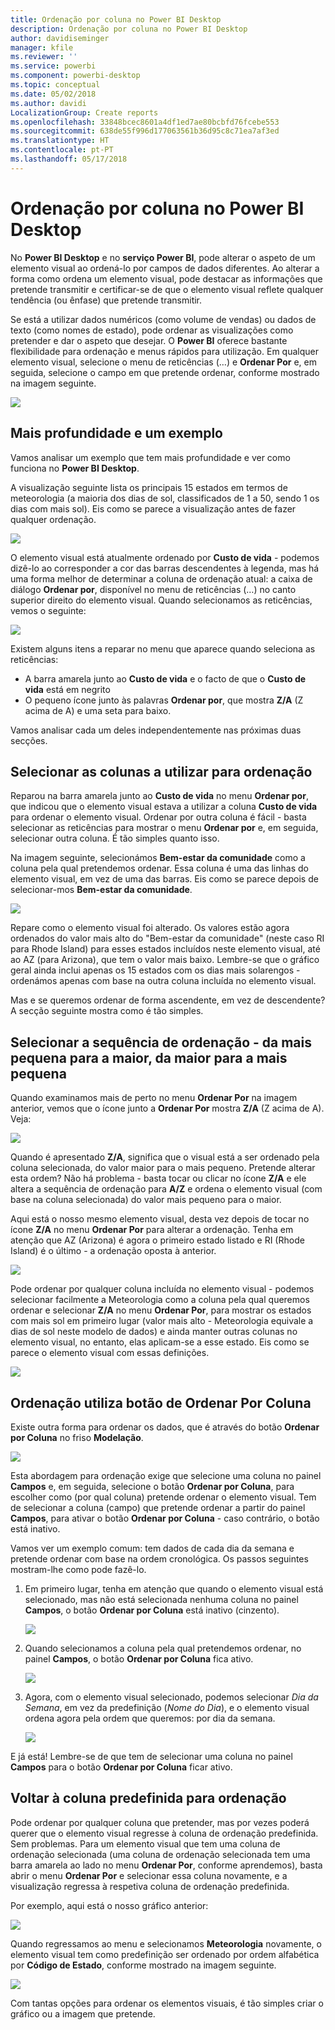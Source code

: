 ```yaml
---
title: Ordenação por coluna no Power BI Desktop
description: Ordenação por coluna no Power BI Desktop
author: davidiseminger
manager: kfile
ms.reviewer: ''
ms.service: powerbi
ms.component: powerbi-desktop
ms.topic: conceptual
ms.date: 05/02/2018
ms.author: davidi
LocalizationGroup: Create reports
ms.openlocfilehash: 33848bcec8601a4df1ed7ae80bcbfd76fcebe553
ms.sourcegitcommit: 638de55f996d177063561b36d95c8c71ea7af3ed
ms.translationtype: HT
ms.contentlocale: pt-PT
ms.lasthandoff: 05/17/2018
---
```

# <a name="sort-by-column-in-power-bi-desktop"></a>Ordenação por coluna no Power BI Desktop
No **Power BI Desktop** e no **serviço Power BI**, pode alterar o aspeto de um elemento visual ao ordená-lo por campos de dados diferentes. Ao alterar a forma como ordena um elemento visual, pode destacar as informações que pretende transmitir e certificar-se de que o elemento visual reflete qualquer tendência (ou ênfase) que pretende transmitir.

Se está a utilizar dados numéricos (como volume de vendas) ou dados de texto (como nomes de estado), pode ordenar as visualizações como pretender e dar o aspeto que desejar.  O **Power BI** oferece bastante flexibilidade para ordenação e menus rápidos para utilização. Em qualquer elemento visual, selecione o menu de reticências (…) e **Ordenar Por** e, em seguida, selecione o campo em que pretende ordenar, conforme mostrado na imagem seguinte.

![](media/desktop-sort-by-column/sortbycolumn_2.png)

## <a name="more-depth-and-an-example"></a>Mais profundidade e um exemplo
Vamos analisar um exemplo que tem mais profundidade e ver como funciona no **Power BI Desktop**.

A visualização seguinte lista os principais 15 estados em termos de meteorologia (a maioria dos dias de sol, classificados de 1 a 50, sendo 1 os dias com mais sol). Eis como se parece a visualização antes de fazer qualquer ordenação.

![](media/desktop-sort-by-column/sortbycolumn_1.png)

O elemento visual está atualmente ordenado por **Custo de vida** - podemos dizê-lo ao corresponder a cor das barras descendentes à legenda, mas há uma forma melhor de determinar a coluna de ordenação atual: a caixa de diálogo **Ordenar por**, disponível no menu de reticências (…) no canto superior direito do elemento visual. Quando selecionamos as reticências, vemos o seguinte:

![](media/desktop-sort-by-column/sortbycolumn_2.png)

Existem alguns itens a reparar no menu que aparece quando seleciona as reticências:

* A barra amarela junto ao **Custo de vida** e o facto de que o **Custo de vida** está em negrito
* O pequeno ícone junto às palavras **Ordenar por**, que mostra **Z/A** (Z acima de A) e uma seta para baixo.

Vamos analisar cada um deles independentemente nas próximas duas secções.

## <a name="selecting-which-column-to-use-for-sorting"></a>Selecionar as colunas a utilizar para ordenação
Reparou na barra amarela junto ao **Custo de vida** no menu **Ordenar por**, que indicou que o elemento visual estava a utilizar a coluna **Custo de vida** para ordenar o elemento visual. Ordenar por outra coluna é fácil - basta selecionar as reticências para mostrar o menu **Ordenar por** e, em seguida, selecionar outra coluna. É tão simples quanto isso.

Na imagem seguinte, selecionámos **Bem-estar da comunidade** como a coluna pela qual pretendemos ordenar. Essa coluna é uma das linhas do elemento visual, em vez de uma das barras. Eis como se parece depois de selecionar-mos **Bem-estar da comunidade**.

![](media/desktop-sort-by-column/sortbycolumn_3.png)

Repare como o elemento visual foi alterado. Os valores estão agora ordenados do valor mais alto do "Bem-estar da comunidade" (neste caso RI para Rhode Island) para esses estados incluídos neste elemento visual, até ao AZ (para Arizona), que tem o valor mais baixo. Lembre-se que o gráfico geral ainda inclui apenas os 15 estados com os dias mais solarengos - ordenámos apenas com base na outra coluna incluída no elemento visual.

Mas e se queremos ordenar de forma ascendente, em vez de descendente? A secção seguinte mostra como é tão simples.

## <a name="selecting-the-sort-order---smallest-to-largest-largest-to-smallest"></a>Selecionar a sequência de ordenação - da mais pequena para a maior, da maior para a mais pequena
Quando examinamos mais de perto no menu **Ordenar Por** na imagem anterior, vemos que o ícone junto a **Ordenar Por** mostra **Z/A** (Z acima de A). Veja:

![](media/desktop-sort-by-column/sortbycolumn_4.png)

Quando é apresentado **Z/A**, significa que o visual está a ser ordenado pela coluna selecionada, do valor maior para o mais pequeno. Pretende alterar esta ordem? Não há problema - basta tocar ou clicar no ícone **Z/A** e ele altera a sequência de ordenação para **A/Z** e ordena o elemento visual (com base na coluna selecionada) do valor mais pequeno para o maior.

Aqui está o nosso mesmo elemento visual, desta vez depois de tocar no ícone **Z/A** no menu **Ordenar Por** para alterar a ordenação. Tenha em atenção que AZ (Arizona) é agora o primeiro estado listado e RI (Rhode Island) é o último - a ordenação oposta à anterior.

![](media/desktop-sort-by-column/sortbycolumn_5.png)

Pode ordenar por qualquer coluna incluída no elemento visual - podemos selecionar facilmente a Meteorologia como a coluna pela qual queremos ordenar e selecionar **Z/A** no menu **Ordenar Por**, para mostrar os estados com mais sol em primeiro lugar (valor mais alto - Meteorologia equivale a dias de sol neste modelo de dados) e ainda manter outras colunas no elemento visual, no entanto, elas aplicam-se a esse estado. Eis como se parece o elemento visual com essas definições.

![](media/desktop-sort-by-column/sortbycolumn_6.png)

## <a name="sort-using-the-sort-by-column-button"></a>Ordenação utiliza botão de Ordenar Por Coluna
Existe outra forma para ordenar os dados, que é através do botão **Ordenar por Coluna** no friso **Modelação**.

![](media/desktop-sort-by-column/sortbycolumn_8.png)

Esta abordagem para ordenação exige que selecione uma coluna no painel **Campos** e, em seguida, selecione o botão **Ordenar por Coluna**, para escolher como (por qual coluna) pretende ordenar o elemento visual. Tem de selecionar a coluna (campo) que pretende ordenar a partir do painel **Campos**, para ativar o botão **Ordenar por Coluna** - caso contrário, o botão está inativo.

Vamos ver um exemplo comum: tem dados de cada dia da semana e pretende ordenar com base na ordem cronológica. Os passos seguintes mostram-lhe como pode fazê-lo.

1. Em primeiro lugar, tenha em atenção que quando o elemento visual está selecionado, mas não está selecionada nenhuma coluna no painel **Campos**, o botão **Ordenar por Coluna** está inativo (cinzento).
   
   ![](media/desktop-sort-by-column/sortbycolumn_9a.png)
2. Quando selecionamos a coluna pela qual pretendemos ordenar, no painel **Campos**, o botão **Ordenar por Coluna** fica ativo.
   
   ![](media/desktop-sort-by-column/sortbycolumn_10.png)
3. Agora, com o elemento visual selecionado, podemos selecionar *Dia da Semana*, em vez da predefinição (*Nome do Dia*), e o elemento visual ordena agora pela ordem que queremos: por dia da semana.
   
   ![](media/desktop-sort-by-column/sortbycolumn_11.png)

E já está! Lembre-se de que tem de selecionar uma coluna no painel **Campos** para o botão **Ordenar por Coluna** ficar ativo.

## <a name="getting-back-to-default-column-for-sorting"></a>Voltar à coluna predefinida para ordenação
Pode ordenar por qualquer coluna que pretender, mas por vezes poderá querer que o elemento visual regresse à coluna de ordenação predefinida. Sem problemas. Para um elemento visual que tem uma coluna de ordenação selecionada (uma coluna de ordenação selecionada tem uma barra amarela ao lado no menu **Ordenar Por**, conforme aprendemos), basta abrir o menu **Ordenar Por** e selecionar essa coluna novamente, e a visualização regressa à respetiva coluna de ordenação predefinida.

Por exemplo, aqui está o nosso gráfico anterior:

![](media/desktop-sort-by-column/sortbycolumn_6.png)

Quando regressamos ao menu e selecionamos **Meteorologia** novamente, o elemento visual tem como predefinição ser ordenado por ordem alfabética por **Código de Estado**, conforme mostrado na imagem seguinte.

![](media/desktop-sort-by-column/sortbycolumn_7.png)

Com tantas opções para ordenar os elementos visuais, é tão simples criar o gráfico ou a imagem que pretende.


